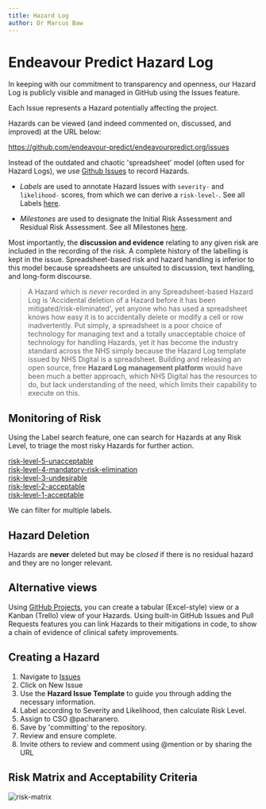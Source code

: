 ```yaml
---
title: Hazard Log
author: Dr Marcus Baw
---
```


# Endeavour Predict Hazard Log

In keeping with our commitment to transparency and openness, our Hazard Log is publicly visible and managed in GitHub using the Issues feature.

Each Issue represents a Hazard potentially affecting the project.

Hazards can be viewed (and indeed commented on, discussed, and improved) at the URL below:

<https://github.com/endeavour-predict/endeavourpredict.org/issues>

Instead of the outdated and chaotic 'spreadsheet' model (often used for Hazard Logs), we use [Github Issues](https://github.com/endeavour-predict/endeavourpredict.org/issues/issues) to record Hazards.

- _Labels_ are used to annotate Hazard Issues with `severity-` and `likelihood-` scores, from which we can derive a `risk-level-`. See all Labels [here](https://github.com/endeavour-predict/endeavourpredict.org/issues/labels).

- _Milestones_ are used to designate the Initial Risk Assessment and Residual Risk Assessment. See all Milestones [here](https://github.com/endeavour-predict/endeavourpredict.org/issues/milestones).

Most importantly, the **discussion and evidence** relating to any given risk are included in the recording of the risk. A complete history of the labelling is kept in the issue. Spreadsheet-based risk and hazard handling is inferior to this model because spreadsheets are unsuited to discussion, text handling, and long-form discourse.

> A Hazard which is _never_ recorded in any Spreadsheet-based Hazard Log is 'Accidental deletion of a Hazard before it has been mitigated/risk-eliminated', yet anyone who has used a spreadsheet knows how easy it is to accidentally delete or modify a cell or row inadvertently.
> Put simply, a spreadsheet is a poor choice of technology for managing text and a totally unacceptable choice of technology for handling Hazards, yet it has become the industry standard across the NHS simply because the Hazard Log template issued by NHS Digital is a spreadsheet. Building and releasing an open source, free **Hazard Log management platform** would have been much a better approach, which NHS Digital has the resources to do, but lack understanding of the need, which limits their capability to execute on this.

## Monitoring of Risk

Using the Label search feature, one can search for Hazards at any Risk Level, to triage the most risky Hazards for further action.

[risk-level-5-unacceptable](https://github.com/endeavour-predict/endeavourpredict.org/issues/labels/risk-level-5-unacceptable)  
[risk-level-4-mandatory-risk-elimination](https://github.com/endeavour-predict/endeavourpredict.org/issues/labels/risk-level-4-mandatory-risk-elimination)  
[risk-level-3-undesirable](https://github.com/endeavour-predict/endeavourpredict.org/issues/labels/risk-level-3-undesirable)  
[risk-level-2-acceptable](https://github.com/endeavour-predict/endeavourpredict.org/issues/labels/risk-level-2-acceptable)  
[risk-level-1-acceptable](https://github.com/endeavour-predict/endeavourpredict.org/issues/labels/risk-level-1-acceptable)

We can filter for multiple labels.

## Hazard Deletion

Hazards are **never** deleted but may be _closed_ if there is no residual hazard and they are no longer relevant.

## Alternative views

Using [GitHub Projects](https://github.com/endeavour-predict/endeavourpredict.org/issues/projects), you can create a tabular (Excel-style) view or a Kanban (Trello) view of your Hazards. Using built-in GitHub Issues and Pull Requests features you can link Hazards to their mitigations in code, to show a chain of evidence of clinical safety improvements.

## Creating a Hazard

1. Navigate to [Issues](https://github.com/endeavour-predict/endeavourpredict.org/issues/issues)
2. Click on New Issue
3. Use the **Hazard Issue Template** to guide you through adding the necessary information.
4. Label according to Severity and Likelihood, then calculate Risk Level.
5. Assign to CSO @pacharanero.
6. Save by 'committing' to the repository.
7. Review and ensure complete.
8. Invite others to review and comment using @mention or by sharing the URL

## Risk Matrix and Acceptability Criteria

![risk-matrix]('../_assets/_images/risk-matrix.png')
